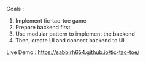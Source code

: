 Goals :
1. Implement tic-tac-toe game
2. Prepare backend first
3. Use modular pattern to implement the backend
4. Then, create UI and connect backend to UI

Live Demo : https://sabbirh654.github.io/tic-tac-toe/ 